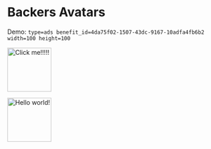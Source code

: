 # Backers Avatars

Demo: `type=ads benefit_id=4da75f02-1507-43dc-9167-10adfa4fb6b2 width=100 height=100`

<!-- POLAR type=ads id=golgnjnd benefit_id=4da75f02-1507-43dc-9167-10adfa4fb6b2 width=100 height=100 -->

<a href="https://www.youtube.com/watch?v=dQw4w9WgXcQ"><picture><img src="https://polar.sh/embed/ad?id=63f3a3cc-54ae-45e9-987a-7174364d234e" alt="Click me!!!!!" height="100" width="100" /></picture></a>

<!-- POLAR-END id=golgnjnd -->
<picture><source media="(prefers-color-scheme: dark)" srcset="https://polar.sh/embed/ad?id=94c1676c-db08-4489-b4b4-e25beadf2542&dark=1"><img src="https://polar.sh/embed/ad?id=94c1676c-db08-4489-b4b4-e25beadf2542" alt="Hello world!" height="100" width="100" /></picture></a>

<!-- POLAR-END id=golgnjnd -->
